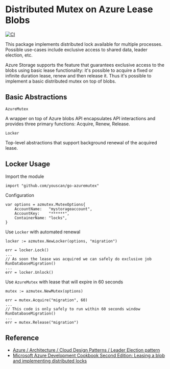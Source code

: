 # Distributed Mutex on Azure Lease Blobs

[![CI](https://github.com/youscan/go-azuremutex/actions/workflows/ci.yaml/badge.svg)](https://github.com/youscan/azure-mutex/actions/workflows/ci.yaml)

This package implements distributed lock available for multiple processes. Possible use-cases include exclusive access to shared data, leader election, etc.

Azure Storage supports the feature that guarantees exclusive access to the blobs using basic lease functionality: it's possible to acquire a fixed or infinite duration lease, renew and then release it. Thus it's possible to implement a basic distributed mutex on top of blobs.

## Basic Abstractions

`AzureMutex`

A wrapper on top of Azure blobs API encapsulates API interactions and provides three primary functions: Acquire, Renew, Release.

`Locker`

Top-level abstractions that support background renewal of the acquired lease.

## Locker Usage

Import the module

```
import "github.com/youscan/go-azuremutex"
```

Configuration

```
var options = azmutex.MutexOptions{
	AccountName:   "mystorageaccount",
	AccountKey:    "******",
	ContainerName: "locks",
}
```

Use `Locker` with automated renewal

```
locker := azmutex.NewLocker(options, "migration")

err = locker.Lock()
...
// As soon the lease was acquired we can safely do exclusive job
RunDatabaseMigration()
...
err = locker.Unlock()
```

Use `AzureMutex` with lease that will expire in 60 seconds

```
mutex := azmutex.NewMutex(options)

err = mutex.Acquire("migration", 60)
...
// This code is only safely to run within 60 seconds window
RunDatabaseMigration()
...
err = mutex.Release("migration")
```

## Reference

- [Azure / Architecture / Cloud Design Patterns / Leader Election pattern](https://docs.microsoft.com/en-us/azure/architecture/patterns/leader-election)
- [Microsoft Azure Development Cookbook Second Edition: Leasing a blob and implementing distributed locks](https://www.oreilly.com/library/view/microsoft-azure-development/9781782170327/ch03s16.html)

